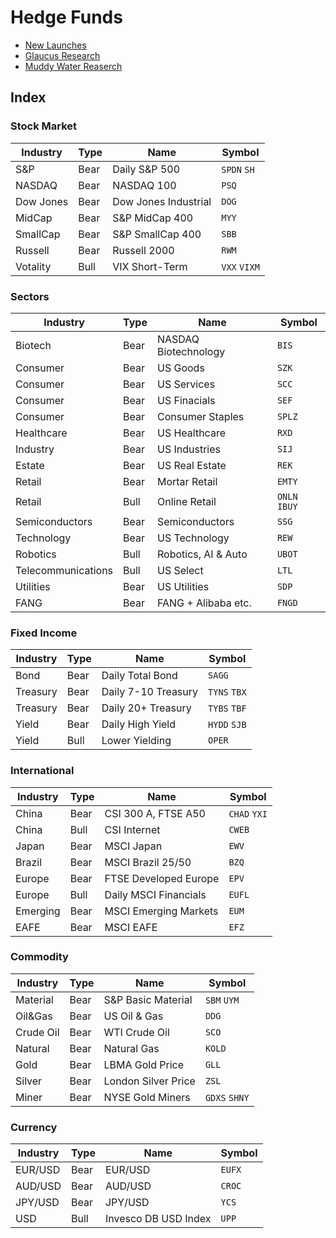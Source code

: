 # Hedge Funds


- [New Launches](http://etfdb.com/etf-launch-center/)
- [Glaucus Research](https://glaucusresearch.com/)
- [Muddy Water Reaserch](http://www.muddywatersresearch.com/)


## Index

### Stock Market

| Industry | Type | Name                | Symbol      |
| -------- | ---- | ------------------- | ----------- |
| S&P      | Bear | Daily S&P 500       | `SPDN` `SH` |
| NASDAQ   | Bear | NASDAQ 100          | `PSQ`       |
| Dow Jones| Bear |Dow Jones Industrial | `DOG`       |
| MidCap   | Bear | S&P MidCap 400      | `MYY`       |
| SmallCap | Bear | S&P SmallCap 400    | `SBB`       |
| Russell  | Bear | Russell 2000        | `RWM`       |
| Votality | Bull | VIX Short-Term      | `VXX` `VIXM`|

### Sectors

| Industry | Type | Name                | Symbol      |
| -------- | ---- | ------------------- | ----------- |
| Biotech  | Bear | NASDAQ Biotechnology| `BIS`       |
| Consumer | Bear | US Goods            | `SZK`       |
| Consumer | Bear | US Services         | `SCC`       |
| Consumer | Bear | US Finacials        | `SEF`       |
| Consumer | Bear | Consumer Staples    | `SPLZ`      |
| Healthcare|Bear | US Healthcare       | `RXD`       |
| Industry | Bear | US Industries       | `SIJ`       |
| Estate   | Bear | US Real Estate      | `REK`       |
| Retail   | Bear | Mortar Retail       | `EMTY`      |
| Retail   | Bull | Online Retail       | `ONLN` `IBUY` |
| Semiconductors | Bear |Semiconductors | `SSG`       |
| Technology|Bear | US Technology       | `REW`       |
| Robotics | Bull | Robotics, AI & Auto | `UBOT`      |
| Telecommunications| Bull | US Select  | `LTL`       |
| Utilities| Bear | US Utilities        | `SDP`       |
| FANG     | Bear | FANG + Alibaba etc. | `FNGD`      |

### Fixed Income

| Industry | Type | Name                | Symbol      |
| -------- | ---- | ------------------- | ----------- |
| Bond     | Bear | Daily Total Bond    | `SAGG`      |
| Treasury | Bear | Daily 7-10 Treasury | `TYNS` `TBX`|
| Treasury | Bear | Daily 20+ Treasury  | `TYBS` `TBF`|
| Yield    | Bear | Daily High Yield    | `HYDD` `SJB`|
| Yield    | Bull | Lower Yielding      | `OPER`      |

### International

| Industry | Type | Name                | Symbol      |
| -------- | ---- | ------------------- | ----------- |
| China    | Bear | CSI 300 A, FTSE A50 | `CHAD` `YXI`|
| China    | Bull | CSI Internet        | `CWEB`      |
| Japan    | Bear | MSCI Japan          | `EWV`       |
| Brazil   | Bear | MSCI Brazil 25/50   | `BZQ`       |
| Europe   | Bear | FTSE Developed Europe| `EPV`      |
| Europe   | Bull | Daily MSCI Financials| `EUFL`     |
| Emerging | Bear | MSCI Emerging Markets| `EUM`      |
| EAFE     | Bear | MSCI EAFE           | `EFZ`       |

### Commodity

| Industry | Type | Name                | Symbol      |
| -------- | ---- | ------------------- | ----------- |
| Material | Bear | S&P Basic Material  | `SBM` `UYM` |
| Oil&Gas  | Bear | US Oil & Gas        | `DDG`       |
| Crude Oil| Bear | WTI Crude Oil       | `SCO`       |
| Natural  | Bear | Natural Gas         | `KOLD`      |
| Gold     | Bear | LBMA Gold Price     | `GLL`       |
| Silver   | Bear | London Silver Price | `ZSL`       |
| Miner    | Bear | NYSE Gold Miners    | `GDXS` `SHNY`|

### Currency

| Industry | Type | Name                | Symbol      |
| -------- | ---- | ------------------- | ----------- |
| EUR/USD  | Bear | EUR/USD             | `EUFX`      |
| AUD/USD  | Bear | AUD/USD             | `CROC`      |
| JPY/USD  | Bear | JPY/USD             | `YCS`       |
| USD      | Bull | Invesco DB USD Index| `UPP`       |